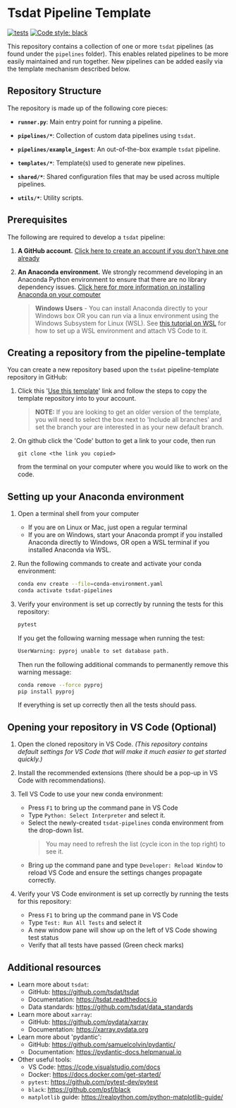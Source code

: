 # Tsdat Pipeline Template

[![tests](https://github.com/tsdat/pipeline-template/actions/workflows/tests.yml/badge.svg)](https://github.com/tsdat/pipeline-template/actions/workflows/tests.yml)
[![Code style: black](https://img.shields.io/badge/code%20style-black-000000.svg)](https://github.com/psf/black)

This repository contains a collection of one or more `tsdat` pipelines (as found under the ``pipelines`` folder).  This
enables related pipelines to be more easily maintained and run together.  New pipelines can be added easily via 
the template mechanism described below.

## Repository Structure

The repository is made up of the following core pieces:

- **`runner.py`**: Main entry point for running a pipeline.

- **`pipelines/*`**: Collection of custom data pipelines using `tsdat`.

- **`pipelines/example_ingest`**: An out-of-the-box example `tsdat` pipeline.

- **`templates/*`**: Template(s) used to generate new pipelines.

- **`shared/*`**: Shared configuration files that may be used across multiple pipelines.

- **`utils/*`**: Utility scripts.

## Prerequisites

The following are required to develop a `tsdat` pipeline:
1. **A GitHub account.** [Click here to create an account if you don't have one already](https://github.com/)


2. **An Anaconda environment.**  We strongly recommend developing in an Anaconda Python environment to ensure
that there are no library dependency issues.  [Click here for more information on installing Anaconda on your computer](https://docs.anaconda.com/anaconda/install/index.html)

    > **Windows Users** - You can install Anaconda directly to your Windows box OR you can run via a linux
    environment using the Windows Subsystem for Linux (WSL).  See
    [this tutorial on WSL](https://tsdat.readthedocs.io/en/latest/tutorials/setup_wsl.html) for
    how to set up a WSL environment and attach VS Code to it.


## Creating a repository from the pipeline-template
You can create a new repository based upon the `tsdat` pipeline-template repository in GitHub:

1. Click this '[Use this template](https://github.com/tsdat/pipeline-template/generate)' link and
follow the steps to copy the template repository into to your account.
    > **NOTE:** If you are looking to get an older version of the template, you will need to
    select the box next to 'Include all branches' and set the branch your are interested
    in as your new default branch.

2. On github click the 'Code' button to get a link to your code, then run 
    ```
    git clone <the link you copied>
    ```
    from the terminal on your computer where you would like to work on the code.

## Setting up your Anaconda environment
1. Open a terminal shell from your computer
   - If you are on Linux or Mac, just open a regular terminal
   - If you are on Windows, start your Anaconda prompt if you installed Anaconda directly
   to Windows, OR open a WSL terminal if you installed Anaconda via WSL.

2. Run the following commands to create and activate your conda environment:

    ```bash
    conda env create --file=conda-environment.yaml
    conda activate tsdat-pipelines
    ```

3. Verify your environment is set up correctly by running the tests for this repository:
    ```bash
    pytest
    ```

    If you get the following warning message when running the test:
    ```bash
    UserWarning: pyproj unable to set database path.
    ```

    Then run the following additional commands to permanently remove this warning message:
    ```bash
    conda remove --force pyproj
    pip install pyproj
    ```

    If everything is set up correctly then all the tests should pass.

## Opening your repository in VS Code (Optional)

1. Open the cloned repository in VS Code. *(This repository contains default settings for
VS Code that will make it much easier to get started quickly.)*

2. Install the recommended extensions (there should be a pop-up in VS Code with recommendations).

3. Tell VS Code to use your new conda environment:
    - Press `F1` to bring up the command pane in VS Code
    - Type `Python: Select Interpreter` and select it.
    - Select the newly-created `tsdat-pipelines` conda environment from the drop-down list.
        > You may need to refresh the list (cycle icon in the top right) to see it.
    - Bring up the command pane and type `Developer: Reload Window` to reload VS Code
    and ensure the settings changes propagate correctly.

4. Verify your VS Code environment is set up correctly by running the tests for this repository:
    - Press `F1` to bring up the command pane in VS Code
    - Type `Test: Run All Tests` and select it
    - A new window pane will show up on the left of VS Code showing test status
    - Verify that all tests have passed (Green check marks)


## Additional resources

- Learn more about `tsdat`:
    - GitHub: https://github.com/tsdat/tsdat
    - Documentation: https://tsdat.readthedocs.io
    - Data standards: https://github.com/tsdat/data_standards
- Learn more about `xarray`: 
    - GitHub: https://github.com/pydata/xarray
    - Documentation: https://xarray.pydata.org
- Learn more about 'pydantic':
    - GitHub: https://github.com/samuelcolvin/pydantic/
    - Documentation: https://pydantic-docs.helpmanual.io
- Other useful tools:
    - VS Code: https://code.visualstudio.com/docs
    - Docker: https://docs.docker.com/get-started/
    - `pytest`: https://github.com/pytest-dev/pytest
    - `black`: https://github.com/psf/black
    - `matplotlib` guide: https://realpython.com/python-matplotlib-guide/
